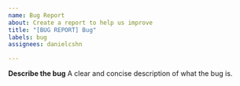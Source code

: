 ```yaml
---
name: Bug Report
about: Create a report to help us improve
title: "[BUG REPORT] Bug"
labels: bug
assignees: danielcshn

---
```


**Describe the bug**
A clear and concise description of what the bug is.
